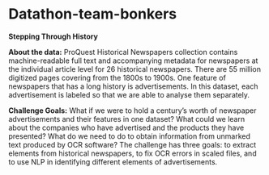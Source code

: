 # Datathon-team-bonkers
**Stepping Through History**

**About the data:** ProQuest Historical Newspapers collection contains machine-readable full text and accompanying metadata for newspapers at the individual article level for 26 historical newspapers. There are 55 million digitized pages covering from the 1800s to 1900s. One feature of newspapers that has a long history is advertisements. In this dataset, each advertisement is labeled so that we are able to analyse them separately.

**Challenge Goals:** What if we were to hold a century’s worth of newspaper advertisements and their features in one dataset? What could we learn about the companies who have advertised and the products they have presented? What do we need to do to obtain information from unmarked text produced by OCR software? The challenge has three goals: to extract elements from historical newspapers, to fix OCR errors in scaled files, and to use NLP in identifying different elements of advertisements.
